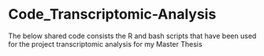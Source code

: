 # Code_Transcriptomic-Analysis
The below shared code consists the R and bash scripts that have been used for the project transcriptomic analysis for my Master Thesis
